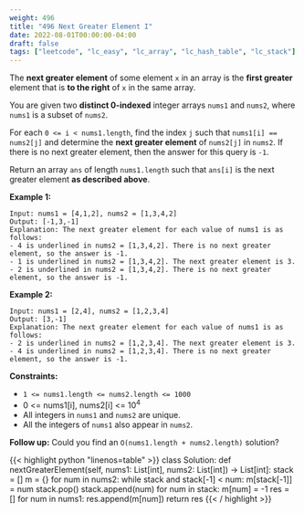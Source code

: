 ```yaml
---
weight: 496
title: "496 Next Greater Element I"
date: 2022-08-01T00:00:00-04:00
draft: false
tags: ["leetcode", "lc_easy", "lc_array", "lc_hash_table", "lc_stack"]
---
```


The **next greater element** of some element `x` in an array is the **first greater** element that is **to the right** of `x` in the same array.

You are given two **distinct 0-indexed** integer arrays `nums1` and `nums2`, where `nums1` is a subset of `nums2`.

For each `0 <= i < nums1.length`, find the index `j` such that `nums1[i] == nums2[j]` and determine the **next greater element** of `nums2[j]` in `nums2`. If there is no next greater element, then the answer for this query is `-1`.

Return an array `ans` of length `nums1.length` such that `ans[i]` is the next greater element __as described above__.

**Example 1:**
```
Input: nums1 = [4,1,2], nums2 = [1,3,4,2]
Output: [-1,3,-1]
Explanation: The next greater element for each value of nums1 is as follows:
- 4 is underlined in nums2 = [1,3,4,2]. There is no next greater element, so the answer is -1.
- 1 is underlined in nums2 = [1,3,4,2]. The next greater element is 3.
- 2 is underlined in nums2 = [1,3,4,2]. There is no next greater element, so the answer is -1.
```
**Example 2:**
```
Input: nums1 = [2,4], nums2 = [1,2,3,4]
Output: [3,-1]
Explanation: The next greater element for each value of nums1 is as follows:
- 2 is underlined in nums2 = [1,2,3,4]. The next greater element is 3.
- 4 is underlined in nums2 = [1,2,3,4]. There is no next greater element, so the answer is -1.
```

**Constraints:**
- `1 <= nums1.length <= nums2.length <= 1000`
- 0 <= nums1[i], nums2[i] <= 10<sup>4</sup>
- All integers in `nums1` and `nums2` are unique.
- All the integers of `nums1` also appear in `nums2`.

**Follow up:** Could you find an `O(nums1.length + nums2.length)` solution?

<div class="tabs"></div>
<div class="tab-content">
<div id="python" class="lang">
{{< highlight python "linenos=table" >}}
class Solution:
    def nextGreaterElement(self, nums1: List[int], nums2: List[int]) -> List[int]:
        stack = []
        m = {}
        for num in nums2:
            while stack and stack[-1] < num:
                m[stack[-1]] = num
                stack.pop()
            stack.append(num)
        for num in stack:
            m[num] = -1
        res = []
        for num in nums1:
            res.append(m[num])
        return res
{{< / highlight >}}
</div>
</div>
